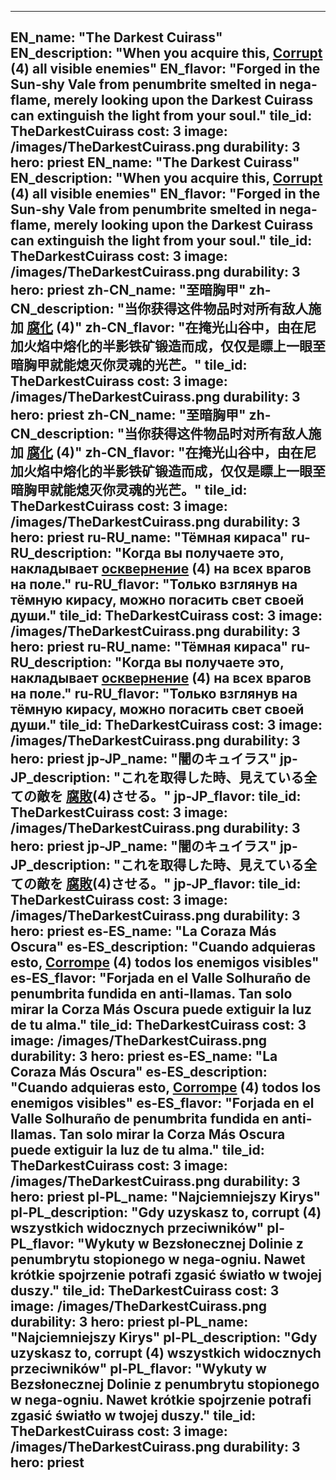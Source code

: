 ---

EN_name: "The Darkest Cuirass"
EN_description: "When you acquire this,  <u>Corrupt</u> (4) all visible enemies"
EN_flavor: "Forged in the Sun-shy Vale from penumbrite smelted in nega-flame, merely looking upon the Darkest Cuirass can extinguish the light from your soul."
tile_id: TheDarkestCuirass
cost: 3
image: /images/TheDarkestCuirass.png
durability: 3
hero: priest
EN_name: "The Darkest Cuirass"
EN_description: "When you acquire this,  <u>Corrupt</u> (4) all visible enemies"
EN_flavor: "Forged in the Sun-shy Vale from penumbrite smelted in nega-flame, merely looking upon the Darkest Cuirass can extinguish the light from your soul."
tile_id: TheDarkestCuirass
cost: 3
image: /images/TheDarkestCuirass.png
durability: 3
hero: priest
zh-CN_name: "至暗胸甲"
zh-CN_description: "当你获得这件物品时对所有敌人施加 <u>腐化</u> (4)"
zh-CN_flavor: "在掩光山谷中，由在尼加火焰中熔化的半影铁矿锻造而成，仅仅是瞟上一眼至暗胸甲就能熄灭你灵魂的光芒。"
tile_id: TheDarkestCuirass
cost: 3
image: /images/TheDarkestCuirass.png
durability: 3
hero: priest
zh-CN_name: "至暗胸甲"
zh-CN_description: "当你获得这件物品时对所有敌人施加 <u>腐化</u> (4)"
zh-CN_flavor: "在掩光山谷中，由在尼加火焰中熔化的半影铁矿锻造而成，仅仅是瞟上一眼至暗胸甲就能熄灭你灵魂的光芒。"
tile_id: TheDarkestCuirass
cost: 3
image: /images/TheDarkestCuirass.png
durability: 3
hero: priest
ru-RU_name: "Тёмная кираса"
ru-RU_description: "Когда вы получаете это, накладывает  <u>осквернение</u> (4) на всех врагов на поле."
ru-RU_flavor: "Только взглянув на тёмную кирасу, можно погасить свет своей души."
tile_id: TheDarkestCuirass
cost: 3
image: /images/TheDarkestCuirass.png
durability: 3
hero: priest
ru-RU_name: "Тёмная кираса"
ru-RU_description: "Когда вы получаете это, накладывает  <u>осквернение</u> (4) на всех врагов на поле."
ru-RU_flavor: "Только взглянув на тёмную кирасу, можно погасить свет своей души."
tile_id: TheDarkestCuirass
cost: 3
image: /images/TheDarkestCuirass.png
durability: 3
hero: priest
jp-JP_name: "闇のキュイラス"
jp-JP_description: "これを取得した時、見えている全ての敵を <u>腐敗</u>(4)させる。"
jp-JP_flavor: 
tile_id: TheDarkestCuirass
cost: 3
image: /images/TheDarkestCuirass.png
durability: 3
hero: priest
jp-JP_name: "闇のキュイラス"
jp-JP_description: "これを取得した時、見えている全ての敵を <u>腐敗</u>(4)させる。"
jp-JP_flavor: 
tile_id: TheDarkestCuirass
cost: 3
image: /images/TheDarkestCuirass.png
durability: 3
hero: priest
es-ES_name: "La Coraza Más Oscura"
es-ES_description: "Cuando adquieras esto,  <u>Corrompe</u> (4) todos los enemigos visibles"
es-ES_flavor: "Forjada en el Valle Solhuraño de penumbrita fundida en anti-llamas. Tan solo mirar la Corza Más Oscura puede extiguir la luz de tu alma."
tile_id: TheDarkestCuirass
cost: 3
image: /images/TheDarkestCuirass.png
durability: 3
hero: priest
es-ES_name: "La Coraza Más Oscura"
es-ES_description: "Cuando adquieras esto,  <u>Corrompe</u> (4) todos los enemigos visibles"
es-ES_flavor: "Forjada en el Valle Solhuraño de penumbrita fundida en anti-llamas. Tan solo mirar la Corza Más Oscura puede extiguir la luz de tu alma."
tile_id: TheDarkestCuirass
cost: 3
image: /images/TheDarkestCuirass.png
durability: 3
hero: priest
pl-PL_name: "Najciemniejszy Kirys"
pl-PL_description: "Gdy uzyskasz to, corrupt (4) wszystkich widocznych przeciwników"
pl-PL_flavor: "Wykuty w Bezsłonecznej Dolinie z penumbrytu stopionego w nega-ogniu. Nawet krótkie spojrzenie potrafi zgasić światło w twojej duszy."
tile_id: TheDarkestCuirass
cost: 3
image: /images/TheDarkestCuirass.png
durability: 3
hero: priest
pl-PL_name: "Najciemniejszy Kirys"
pl-PL_description: "Gdy uzyskasz to, corrupt (4) wszystkich widocznych przeciwników"
pl-PL_flavor: "Wykuty w Bezsłonecznej Dolinie z penumbrytu stopionego w nega-ogniu. Nawet krótkie spojrzenie potrafi zgasić światło w twojej duszy."
tile_id: TheDarkestCuirass
cost: 3
image: /images/TheDarkestCuirass.png
durability: 3
hero: priest
---